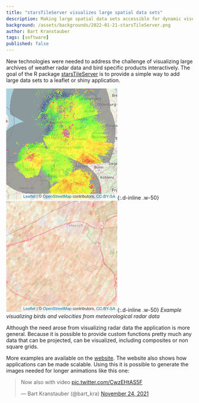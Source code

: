 ```yaml
---
title: "starsTileServer visualizes large spatial data sets"
description: Making large spatial data sets accessible for dynamic visualization is challenging, starsTileServer facilitates this.
background: /assets/backgrounds/2022-01-21-starsTileServer.png
author: Bart Kranstauber
tags: [software]
published: false
---
```


New technologies were needed to address the challenge of visualizing large archives of weather radar data and bird specific products interactively. The goal of the R package [starsTileServer](https://cran.r-project.org/web/packages/starsTileServer/index.html) is to provide a simple way to add large data sets to a leaflet or shiny application.

![img](/assets/images/2022-01-21-starsTileServer.png){:.d-inline .w-50}![img](/assets/images/2022-01-21-starsTileServer_2.png){:.d-inline .w-50}
_Example visualizing birds and velocities from meteorological radar data_

Although the need arose from visualizing radar data the application is more general. Because it is possible to provide custom functions pretty much any data that can be projected, can be visualized, including composites or non square grids.

More examples are available on the [website](https://bartk.gitlab.io/starsTileServer/). The website also shows how applications can be made scalable. Using this it is possible to generate the images needed for longer animations like this one:

<blockquote class="twitter-tweet" data-conversation="none" data-dnt="true"><p lang="en" dir="ltr">Now also with video <a href="https://t.co/CwzEHtAS5F">pic.twitter.com/CwzEHtAS5F</a></p>&mdash; Bart Kranstauber (@bart_kra) <a href="https://twitter.com/bart_kra/status/1463560977144856582?ref_src=twsrc%5Etfw">November 24, 2021</a></blockquote> <script async src="https://platform.twitter.com/widgets.js" charset="utf-8"></script> 
